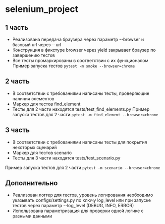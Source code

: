 # selenium_project

## 1 часть
* Реализована передача браузера через параметр --browser и базовый url через --url
* Конструкция в фикстуре browser через yield закрывает браузер по завершению тестов
* Все тесты промаркированы в соответствии с их функционалом
 Пример запуска тестов `pytest -m smoke --browser=chrome`

## 2 часть
* В соответствии с требованиями написаны тесты, проверяющие наличия элементов
* Маркер для тестов find_element
* Тесты для 2 части находятся tests/test_find_elements.py
Пример запуска тестов для 2 части `pytest -m find_element --browser=chrome`

## 3 часть
* В соответствии с требованиями написаны тесты для покрытия некоторых сценарий
* Маркер для тестов scenario
* Тесты для 3 части находятся tests/test_scenario.py

Пример запуска тестов для 2 части `pytest -m scenario --browser=chrome`

## Дополнительно
* Реализован логгер для тестов, уровень логирования необходимо указывать 
configs/settings.py по ключу log_level или при запуске тестов через параметр 
--log_level (DEBUG, INFO, ERROR)
* Использована параметризация для проверки одной логике с разными данными
